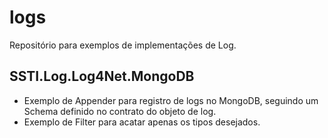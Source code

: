 # logs
Repositório para exemplos de implementações de Log.

## SSTI.Log.Log4Net.MongoDB
* Exemplo de Appender para registro de logs no MongoDB, seguindo um Schema definido no contrato do objeto de log.
* Exemplo de Filter para acatar apenas os tipos desejados.
